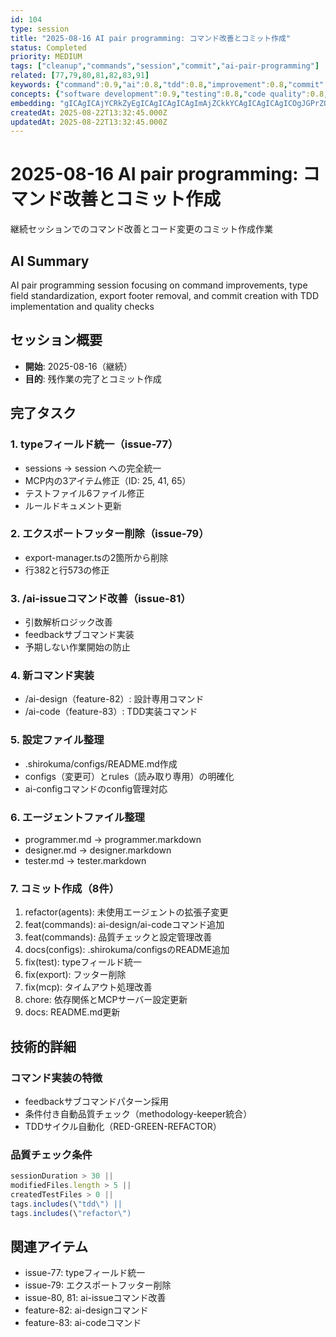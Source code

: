 ```yaml
---
id: 104
type: session
title: "2025-08-16 AI pair programming: コマンド改善とコミット作成"
status: Completed
priority: MEDIUM
tags: ["cleanup","commands","session","commit","ai-pair-programming"]
related: [77,79,80,81,82,83,91]
keywords: {"command":0.9,"ai":0.8,"tdd":0.8,"improvement":0.8,"commit":0.8}
concepts: {"software development":0.9,"testing":0.8,"code quality":0.8,"version control":0.8,"automation":0.7}
embedding: "gICAgICAjYCRkZyEgICAgICAgICAgImAjZCkkYCAgICAgICAgICOgJGPrZOAgICAgICAgICAjYCLj6WSgICAgICAgICAgIeAg5CgmoCAgICAgICAgICBgICPoJuAgICAgICAgICAgICEkJ+TgICAgICAgICAgIaAjZGVh4CAgIA="
createdAt: 2025-08-22T13:32:45.000Z
updatedAt: 2025-08-22T13:32:45.000Z
---
```


# 2025-08-16 AI pair programming: コマンド改善とコミット作成

継続セッションでのコマンド改善とコード変更のコミット作成作業

## AI Summary

AI pair programming session focusing on command improvements, type field standardization, export footer removal, and commit creation with TDD implementation and quality checks

## セッション概要
- **開始**: 2025-08-16（継続）
- **目的**: 残作業の完了とコミット作成

## 完了タスク

### 1. typeフィールド統一（issue-77）
- sessions → session への完全統一
- MCP内の3アイテム修正（ID: 25, 41, 65）
- テストファイル6ファイル修正
- ルールドキュメント更新

### 2. エクスポートフッター削除（issue-79）
- export-manager.tsの2箇所から削除
- 行382と行573の修正

### 3. /ai-issueコマンド改善（issue-81）
- 引数解析ロジック改善
- feedbackサブコマンド実装
- 予期しない作業開始の防止

### 4. 新コマンド実装
- /ai-design（feature-82）: 設計専用コマンド
- /ai-code（feature-83）: TDD実装コマンド

### 5. 設定ファイル整理
- .shirokuma/configs/README.md作成
- configs（変更可）とrules（読み取り専用）の明確化
- ai-configコマンドのconfig管理対応

### 6. エージェントファイル整理
- programmer.md → programmer.markdown
- designer.md → designer.markdown
- tester.md → tester.markdown

### 7. コミット作成（8件）
1. refactor(agents): 未使用エージェントの拡張子変更
2. feat(commands): ai-design/ai-codeコマンド追加
3. feat(commands): 品質チェックと設定管理改善
4. docs(configs): .shirokuma/configsのREADME追加
5. fix(test): typeフィールド統一
6. fix(export): フッター削除
7. fix(mcp): タイムアウト処理改善
8. chore: 依存関係とMCPサーバー設定更新
9. docs: README.md更新

## 技術的詳細

### コマンド実装の特徴
- feedbackサブコマンドパターン採用
- 条件付き自動品質チェック（methodology-keeper統合）
- TDDサイクル自動化（RED-GREEN-REFACTOR）

### 品質チェック条件
```javascript
sessionDuration > 30 ||
modifiedFiles.length > 5 ||
createdTestFiles > 0 ||
tags.includes(\"tdd\") ||
tags.includes(\"refactor\")
```

## 関連アイテム
- issue-77: typeフィールド統一
- issue-79: エクスポートフッター削除
- issue-80, 81: ai-issueコマンド改善
- feature-82: ai-designコマンド
- feature-83: ai-codeコマンド
